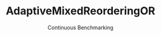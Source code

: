 ---
layout: default
title: AdaptiveMixedReorderingOR
subtitle: Continuous Benchmarking
selected: Expression_Reordering
expanded: Benchmarking
benchmark: /individual_results/AdaptiveMixedReorderingOR.html
---